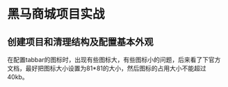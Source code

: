 # 黑马商城项目实战

## 创建项目和清理结构及配置基本外观

在配置tabbar的图标时，出现有些图标大，有些图标小的问题，后来看了下官方文档，最好把图标大小设置为81*81的大小，然后图标的占用大小不能超过40kb。


